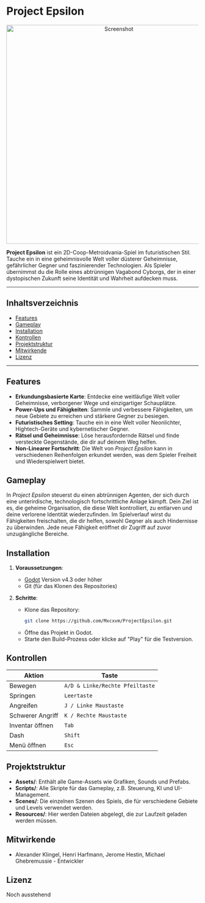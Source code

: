 # Project Epsilon

<center>
    <img src="https://github.com/user-attachments/assets/871403f9-f873-434d-9a74-169701936d6c" alt="Screenshot" width="574">
</center>



**Project Epsilon** ist ein 2D-Coop-Metroidvania-Spiel im futuristischen Stil. 
Tauche ein in eine geheimnisvolle Welt voller düsterer Geheimnisse, gefährlicher Gegner und faszinierender Technologien. 
Als Spieler übernimmst du die Rolle eines abtrünnigen Vagabond Cyborgs, der in einer dystopischen Zukunft seine Identität und Wahrheit aufdecken muss.

---

## Inhaltsverzeichnis

- [Features](#features)
- [Gameplay](#gameplay)
- [Installation](#installation)
- [Kontrollen](#kontrollen)
- [Projektstruktur](#projektstruktur)
- [Mitwirkende](#mitwirkende)
- [Lizenz](#lizenz)

---

## Features

- **Erkundungsbasierte Karte**: Entdecke eine weitläufige Welt voller Geheimnisse, verborgener Wege und einzigartiger Schauplätze.
- **Power-Ups und Fähigkeiten**: Sammle und verbessere Fähigkeiten, um neue Gebiete zu erreichen und stärkere Gegner zu besiegen.
- **Futuristisches Setting**: Tauche ein in eine Welt voller Neonlichter, Hightech-Geräte und kybernetischer Gegner.
- **Rätsel und Geheimnisse**: Löse herausfordernde Rätsel und finde versteckte Gegenstände, die dir auf deinem Weg helfen.
- **Non-Linearer Fortschritt**: Die Welt von *Project Epsilon* kann in verschiedenen Reihenfolgen erkundet werden, was dem Spieler Freiheit und Wiederspielwert bietet.

## Gameplay

In *Project Epsilon* steuerst du einen abtrünnigen Agenten, der sich durch eine unterirdische, technologisch fortschrittliche Anlage kämpft. Dein Ziel ist es, die geheime Organisation, die diese Welt kontrolliert, zu entlarven und deine verlorene Identität wiederzufinden. Im Spielverlauf wirst du Fähigkeiten freischalten, die dir helfen, sowohl Gegner als auch Hindernisse zu überwinden. Jede neue Fähigkeit eröffnet dir Zugriff auf zuvor unzugängliche Bereiche.

## Installation

1. **Voraussetzungen**:
   - [Godot](https://godotengine.org/) Version v4.3 oder höher
   - Git (für das Klonen des Repositories)

2. **Schritte**:
   - Klone das Repository:
     ```bash
     git clone https://github.com/Mxcxvm/ProjectEpsilon.git
     ```
   - Öffne das Projekt in Godot.
   - Starte den Build-Prozess oder klicke auf "Play" für die Testversion.

## Kontrollen

| Aktion                 | Taste                          |
|------------------------|--------------------------------|
| Bewegen                | `A/D & Linke/Rechte Pfeiltaste`|
| Springen               | `Leertaste`                    |
| Angreifen              | `J / Linke Maustaste`          |
| Schwerer Angriff       | `K / Rechte Maustaste`         |
| Inventar öffnen        | `Tab`                          |
| Dash                   | `Shift`                        |
| Menü öffnen            | `Esc`                          |

## Projektstruktur

- **Assets/**: Enthält alle Game-Assets wie Grafiken, Sounds und Prefabs.
- **Scripts/**: Alle Skripte für das Gameplay, z.B. Steuerung, KI und UI-Management.
- **Scenes/**: Die einzelnen Szenen des Spiels, die für verschiedene Gebiete und Levels verwendet werden.
- **Resources/**: Hier werden Dateien abgelegt, die zur Laufzeit geladen werden müssen.

## Mitwirkende

- Alexander Klingel, Henri Harfmann, Jerome Hestin, Michael Ghebremussie - Entwickler

## Lizenz
Noch ausstehend
